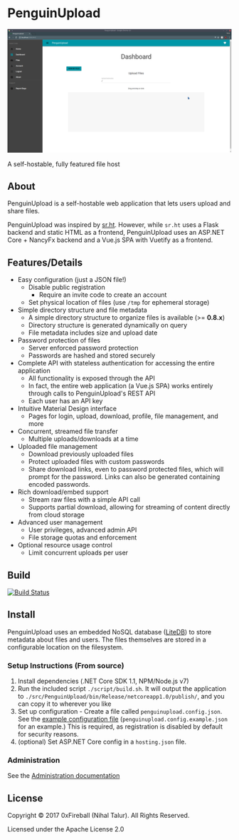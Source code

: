 
# PenguinUpload

![screenshot](img/screenshot_upload.png)

A self-hostable, fully featured file host

## About

PenguinUpload is a self-hostable web application that
lets users upload and share files.

PenguinUpload was inspired by [sr.ht](https://gogs.sr.ht/SirCmpwn/sr.ht).
However, while `sr.ht` uses a Flask backend and static HTML as a frontend,
PenguinUpload uses an ASP.NET Core + NancyFx backend and a Vue.js SPA with
Vuetify as a frontend.

## Features/Details

- Easy configuration (just a JSON file!)
  - Disable public registration
    - Require an invite code to create an account
  - Set physical location of files (use `/tmp` for ephemeral storage)
- Simple directory structure and file metadata
  - A simple directory structure to organize files is available (>= **0.8.x**)
  - Directory structure is generated dynamically on query
  - File metadata includes size and upload date
- Password protection of files
  - Server enforced password protection
  - Passwords are hashed and stored securely
- Complete API with stateless authentication for accessing the entire application
  - All functionality is exposed through the API
  - In fact, the entire web application (a Vue.js SPA) works entirely
    through calls to PenguinUpload's REST API
  - Each user has an API key
- Intuitive Material Design interface
  - Pages for login, upload, download, profile, file management, and more
- Concurrent, streamed file transfer
  - Multiple uploads/downloads at a time
- Uploaded file management
  - Download previously uploaded files
  - Protect uploaded files with custom passwords
  - Share download links, even to password protected files, which will
    prompt for the password. Links can also be generated containing encoded
    passwords.
- Rich download/embed support
  - Stream raw files with a simple API call
  - Supports partial download, allowing for streaming of content directly from cloud storage
- Advanced user management
  - User privileges, advanced admin API
  - File storage quotas and enforcement
- Optional resource usage control
  - Limit concurrent uploads per user

## Build

[![Build Status](https://travis-ci.org/0xFireball/PenguinUpload.svg?branch=master)](https://travis-ci.org/0xFireball/PenguinUpload)

## Install

PenguinUpload uses an embedded NoSQL database ([LiteDB](https://github.com/mbdavid/LiteDB))
to store metadata about files and users. The files themselves are stored in a configurable
location on the filesystem.

### Setup Instructions (From source)

1. Install dependencies (.NET Core SDK 1.1, NPM/Node.js v7)
1. Run the included script `./script/build.sh`. It will output the application to `./src/PenguinUpload/bin/Release/netcoreapp1.0/publish/`,
  and you can copy it to wherever you like
1. Set up configuration - Create a file called `penguinupload.config.json`.
 See the [example configuration file](src/PenguinUpload/penguinupload.config.example.json) (`penguinupload.config.example.json` for an example.)
 This is required, as registration is disabled by default for security reasons.
1. (optional) Set ASP.NET Core config in a `hosting.json` file.

### Administration

See the [Administration documentation](docs/admin.md)

## License

Copyright &copy; 2017 0xFireball (Nihal Talur). All Rights Reserved.

Licensed under the Apache License 2.0
